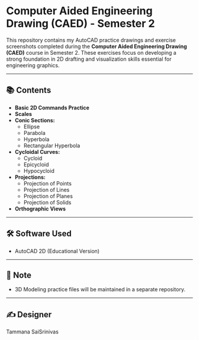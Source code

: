 # Computer Aided Engineering Drawing (CAED) - Semester 2

This repository contains my AutoCAD practice drawings and exercise screenshots completed during the **Computer Aided Engineering Drawing (CAED)** course in Semester 2. These exercises focus on developing a strong foundation in 2D drafting and visualization skills essential for engineering graphics.

---

## 📚 **Contents**

- **Basic 2D Commands Practice**
- **Scales**
- **Conic Sections:**
  - Ellipse
  - Parabola
  - Hyperbola
  - Rectangular Hyperbola
- **Cycloidal Curves:**
  - Cycloid
  - Epicycloid
  - Hypocycloid
- **Projections:**
  - Projection of Points
  - Projection of Lines
  - Projection of Planes
  - Projection of Solids
- **Orthographic Views**

---

## 🛠️ **Software Used**
- AutoCAD 2D (Educational Version)

---

## 📌 **Note**
- 3D Modeling practice files will be maintained in a separate repository.

---

## ✍️ **Designer**
Tammana SaiSrinivas

